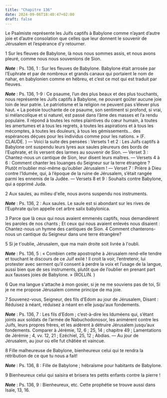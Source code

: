 ```yaml
---
title: "Chapitre 136"
date: 2024-09-06T18:40:47+02:00
draft: false
---
```



Le Psalmiste représente les Juifs captifs à Babylone comme n’ayant d’autre joie et d’autre consolation que celles que leur donnent le souvenir de Jérusalem et l’espérance d’y retourner.


1 Sur les fleuves de Babylone, là nous nous sommes assis, et nous avons pleuré, comme nous nous souvenions de Sion.

***Note*** :  Ps. 136, 1 : Sur les fleuves de Babylone. Babylone était arrosée par l’Euphrate et par de nombreux et grands canaux qui portaient le nom de nahar, en babylonien comme en hébreu, et c’est ce mot qui est traduit par fleuves.

***Note*** :  Ps. 136, 1-9 : Ce psaume, l’un des plus beaux et des plus touchants, nous représente les Juifs captifs à Babylone, ne pouvant goûter aucune joie loin de leur patrie. Le patriotisme et la religion ne peuvent pas s’élever plus haut. « La poésie touchante de ce psaume, son sentiment si profond, si vrai, si mélancolique et si naturel, est passé dans l’âme des masses et l’a rendu populaire. Il répond à toutes les notes plaintives du cœur humain, à toutes les amertumes et à tous les regrets, à toutes les aspirations et à tous les mécomptes, à toutes les douleurs, à tous les gémissements… des espérances déçues pour les individus comme pour les nations. » (F. CLAUDE. ) ― Voici la suite des pensées : Versets 1 et 2 : Les Juifs captifs à Babylone ont suspendu leurs lyres aux saules pleureurs des bords de l’Euphrate, et ils versent des larmes au souvenir de Sion. ― Verset 3 : Chantez-nous un cantique de Sion, leur disent leurs maîtres. ― Versets 4 à 6 : Comment chanter les louanges du Seigneur sur la terre étrangère
? Plutôt m’oublier moi-même qu’oublier Jérusalem ! ― Verset 7 : Prière à Dieu contre l’Idumée, qui, à l’époque de la ruine de Jérusalem, s’était rangée parmi les ennemis de la Judée. ― Versets 8 et 9 : Souhaits contre Babylone, qui a opprimé Juda.

2 Aux saules, au milieu d'elle, nous avons suspendu nos instruments.

***Note*** :  Ps. 136, 2 : Aux saules. Le saule est si abondant sur les rives de l’Euphrate qu’on appelle cet arbre salix babylonica.


3 Parce que là ceux qui nous avaient emmenés captifs, nous demandèrent les paroles de nos chants ; Et ceux qui nous avaient enlevés nous disaient : Chantez-nous un hymne des cantiques de Sion. 4 Comment chanterons-nous un cantique du Seigneur dans une terre étrangère?


5 Si je t'oublie, Jérusalem, que ma main droite soit livrée à l'oubli.

***Note*** :  Ps. 136, 5 : « Combien cette apostrophe à Jérusalem rend-elle tendre et touchant le discours de ce Juif exilé ! Il croit la voir, l’entretenir, lui protester avec serment qu’il consent à perdre la voix et l’usage de la langue, aussi bien que de ses instruments, plutôt que de l’oublier en prenant part aux fausses joies de Babylone. » (ROLLIN. )

6 Que ma langue s'attache à mon gosier, si je ne me souviens pas de toi, Si je ne me propose Jérusalem comme principe de ma joie.


7 Souvenez-vous, Seigneur, des fils d'Edom au jour de Jérusalem, Disant : Réduisez à néant, réduisez à néant en elle jusqu'aux fondements.

***Note*** :  Ps. 136, 7 : Les fils d’Edom ; c’est-à-dire les Iduméens qui, s’étant joints aux soldats de l’armée de Nabuchodonosor, les animèrent contre les Juifs, leurs propres frères, et les aidèrent à détruire Jérusalem jusqu’aux fondements. Comparer à Jérémie, 12, 6 ; 25, 14 ; chapitre 49 ; Lamentations de Jérémie ; 4, vv. 12, 21 ; Ezéchiel, 25, 12 ; Abdias. ― Au jour de Jérusalem, au jour où elle fut châtiée et vaincue.


8 Fille malheureuse de Babylone, bienheureux celui qui te rendra la rétribution de ce que tu nous a fait!

***Note*** :  Ps. 136, 8 : Fille de Babylone ; hébraïsme pour habitants de Babylone.

9 Bienheureux celui qui saisira et brisera tes petits enfants contre la pierre !

***Note*** :  Ps. 136, 9 : Bienheureux, etc. Cette prophétie se trouve aussi dans Isaïe, 13, 16.

